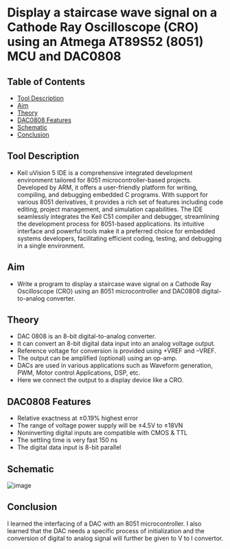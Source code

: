 Display a staircase wave signal on a Cathode Ray Oscilloscope (CRO) using an Atmega AT89S52 (8051) MCU and DAC0808 <a name="TOP"></a>
===================

## Table of Contents
* [Tool Description](#Tool-Description)
* [Aim](#Aim)
* [Theory](#Theory)
* [DAC0808 Features](#DAC0808-Features)
* [Schematic](#Schematic)
* [Conclusion](#Conclusion)

## Tool Description
* Keil uVision 5 IDE is a comprehensive integrated development environment tailored for 8051 microcontroller-based projects. Developed by ARM, it offers a user-friendly platform for writing, compiling, and debugging embedded C programs. With support for various 8051 derivatives, it provides a rich set of features including code editing, project management, and simulation capabilities. The IDE seamlessly integrates the Keil C51 compiler and debugger, streamlining the development process for 8051-based applications. Its intuitive interface and powerful tools make it a preferred choice for embedded systems developers, facilitating efficient coding, testing, and debugging in a single environment.

## Aim
* Write a program to display a staircase wave signal on a Cathode Ray Oscilloscope (CRO) using an 8051 microcontroller and DAC0808 digital-to-analog converter.

## Theory
* DAC 0808 is an 8-bit digital-to-analog converter.
* It can convert an 8-bit digital data input into an analog voltage output.
* Reference voltage for conversion is provided using +VREF and –VREF.
* The output can be amplified (optional) using an op-amp.
* DACs are used in various applications such as Waveform generation, PWM, Motor control Applications, DSP, etc.
* Here we connect the output to a display device like a CRO.

## DAC0808 Features
* Relative exactness at ±0.19% highest error
* The range of voltage power supply will be ±4.5V to ±18VN
* Noninverting digital inputs are compatible with CMOS & TTL
* The settling time is very fast 150 ns
* The digital data input is 8-bit parallel

## Schematic
![image](https://github.com/Nirvan007/8051_MCU/assets/127144315/09c6b217-e0bc-45dc-a784-0bccd21d35f1)

## Conclusion
I learned the interfacing of a DAC with an 8051 microcontroller. I also learned that the DAC needs a specific process of initialization and the conversion of digital to analog signal will further be given to V to I convertor.  
